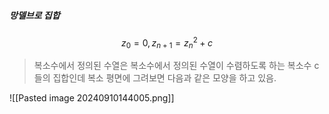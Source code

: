 ##### 망델브로 집합

$$z_{0} = 0, z_{n+1} = z_{n} ^ 2 + c$$
> 복소수에서 정의된 수열은 복소수에서 정의된 수열이 수렴하도록 하는 복소수 c들의 집합인데 복소 평면에 그려보면 다음과 같은 모양을 하고 있음.

![[Pasted image 20240910144005.png]]
